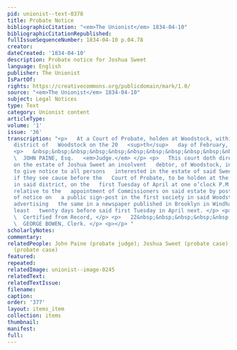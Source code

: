 ```yaml
---
pid: unionist--text-0378
title: Probate Notice
bibliographicCitation: "<em>The Unionist</em> 1834-04-10"
bibliographicCitationRepublished: 
fullIssueSequenceNumber: 1834-04-10 p.04.78
creator: 
dateCreated: '1834-04-10'
description: Probate notice for Joshua Sweet
language: English
publisher: The Unionist
IsPartOf: 
rights: https://creativecommons.org/publicdomain/mark/1.0/
source: "<em>The Unionist</em> 1834-04-10"
subject: Legal Notices
type: Text
category: Unionist content
articleType: 
volume: '1'
issue: '36'
transcription: "<p>   At a Court of Probate, holden at Woodstock, within and for the
  district of   Woodstock on the 20   <sup>th</sup>   day of February, 1834. </p>
  <p>   &nbsp;&nbsp;&nbsp;&nbsp;&nbsp;&nbsp;&nbsp;&nbsp;&nbsp;&nbsp;&nbsp; Present,
  \  JOHN PAINE, Esq.   <em>Judge.</em> </p> <p>   This court doth direct the Trustee
  on the estate of Joshua Sweet an insolvent   debtor, of Woodstock, in said district,
  to give notice to all persons   interested in the estate of said Sweet, to appear
  if they see cause before the   Court of Probate, to be holden at the Probate office
  in said district, on the   first Tuesday of April at one o’clock P.M. to be heard
  relative to the   appointment of Commissioners on said estate by posting said order
  of notice on   a public sign-post in the first society in said Woodstock, and by
  advertising   the same in a newspaper published in Brooklyn in Windham county, at
  least   twenty days before said first Tuesday in April next. </p> <p>   &nbsp;&nbsp;&nbsp;&nbsp;&nbsp;&nbsp;&nbsp;&nbsp;&nbsp;&nbsp;&nbsp;&nbsp;&nbsp;&nbsp;&nbsp;&nbsp;&nbsp;&nbsp;&nbsp;&nbsp;&nbsp;&nbsp;&nbsp;
  \  Certified from Record, </p> <p>   22&nbsp;&nbsp;&nbsp;&nbsp;&nbsp;&nbsp;&nbsp;&nbsp;&nbsp;&nbsp;&nbsp;&nbsp;&nbsp;&nbsp;&nbsp;&nbsp;&nbsp;&nbsp;&nbsp;&nbsp;&nbsp;&nbsp;&nbsp;&nbsp;&nbsp;&nbsp;&nbsp;&nbsp;&nbsp;&nbsp;&nbsp;&nbsp;&nbsp;&nbsp;&nbsp;&nbsp;&nbsp;&nbsp;&nbsp;&nbsp;&nbsp;&nbsp;&nbsp;
  \  GEORGE BOWEN, Clerk. </p> <p></p> "
scholarlyNotes: 
commentary: 
relatedPeople: John Paine (probate judge); Joshua Sweet (probate case); George Bowen
  (probate case)
featured: 
repeated: 
relatedImage: unionist--image-0245
relatedText: 
relatedTextIssue: 
filename: 
caption: 
order: '377'
layout: items_item
collection: items
thumbnail: 
manifest: 
full: 
---
```

